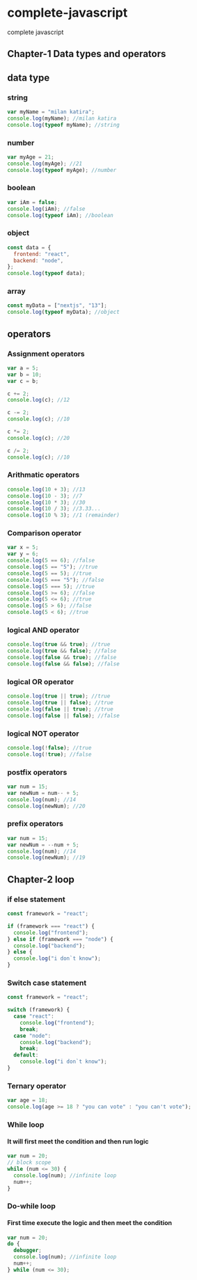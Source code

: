 # complete-javascript

complete javascript

## Chapter-1 Data types and operators

## data type

### string

```javascript
var myName = "milan katira";
console.log(myName); //milan katira
console.log(typeof myName); //string
```

### number

```javascript
var myAge = 21;
console.log(myAge); //21
console.log(typeof myAge); //number
```

### boolean

```javascript
var iAm = false;
console.log(iAm); //false
console.log(typeof iAm); //boolean
```

### object

```javascript
const data = {
  frontend: "react",
  backend: "node",
};
console.log(typeof data);
```

### array

```javascript
const myData = ["nextjs", "13"];
console.log(typeof myData); //object
```

## operators

### Assignment operators

```javascript
var a = 5;
var b = 10;
var c = b;

c += 2;
console.log(c); //12

c -= 2;
console.log(c); //10

c *= 2;
console.log(c); //20

c /= 2;
console.log(c); //10
```

### Arithmatic operators

```javascript
console.log(10 + 3); //13
console.log(10 - 3); //7
console.log(10 * 3); //30
console.log(10 / 3); //3.33...
console.log(10 % 3); //1 (remainder)
```

### Comparison operator

```javascript
var x = 5;
var y = 6;
console.log(5 == 6); //false
console.log(5 == "5"); //true
console.log(5 == 5); //true
console.log(5 === "5"); //false
console.log(5 === 5); //true
console.log(5 >= 6); //false
console.log(5 <= 6); //true
console.log(5 > 6); //false
console.log(5 < 6); //true
```

### logical AND operator

```javascript
console.log(true && true); //true
console.log(true && false); //false
console.log(false && true); //false
console.log(false && false); //false
```

### logical OR operator

```javascript
console.log(true || true); //true
console.log(true || false); //true
console.log(false || true); //true
console.log(false || false); //false
```

### logical NOT operator

```javascript
console.log(!false); //true
console.log(!true); //false
```

### postfix operators

```javascript
var num = 15;
var newNum = num-- + 5;
console.log(num); //14
console.log(newNum); //20
```

### prefix operators

```javascript
var num = 15;
var newNum = --num + 5;
console.log(num); //14
console.log(newNum); //19
```

## Chapter-2 loop

### if else statement

```javascript
const framework = "react";

if (framework === "react") {
  console.log("frontend");
} else if (framework === "node") {
  console.log("backend");
} else {
  console.log("i don`t know");
}
```

### Switch case statement

```javascript
const framework = "react";

switch (framework) {
  case "react":
    console.log("frontend");
    break;
  case "node":
    console.log("backend");
    break;
  default:
    console.log("i don`t know");
}
```

### Ternary operator

```javascript
var age = 18;
console.log(age >= 18 ? "you can vote" : "you can't vote");
```

### While loop

#### It will first meet the condition and then run logic

```javascript
var num = 20;
// block scope
while (num <= 30) {
  console.log(num); //infinite loop
  num++;
}
```

### Do-while loop
#### First time execute the logic and then meet the condition

```javascript
var num = 20;
do {
  debugger;
  console.log(num); //infinite loop
  num++;
} while (num <= 30);
```

